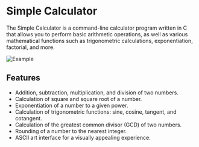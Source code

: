 # Simple Calculator
<p>The Simple Calculator is a command-line calculator program written in C that allows you to perform basic arithmetic operations, as well as various mathematical functions such as trigonometric calculations, exponentiation, factorial, and more.
</p>

![Example](https://github.com/Bogdan016/C-Programming-Projects/assets/76945445/b13e1a2c-2112-43d8-ada9-75aa27a19068)


## Features
- Addition, subtraction, multiplication, and division of two numbers.
- Calculation of square and square root of a number.
- Exponentiation of a number to a given power.
- Calculation of trigonometric functions: sine, cosine, tangent, and cotangent.
- Calculation of the greatest common divisor (GCD) of two numbers.
- Rounding of a number to the nearest integer.
- ASCII art interface for a visually appealing experience.






